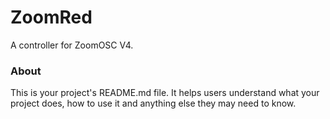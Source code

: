 ZoomRed
=======

A controller for ZoomOSC V4. 

### About

This is your project's README.md file. It helps users understand what your
project does, how to use it and anything else they may need to know.